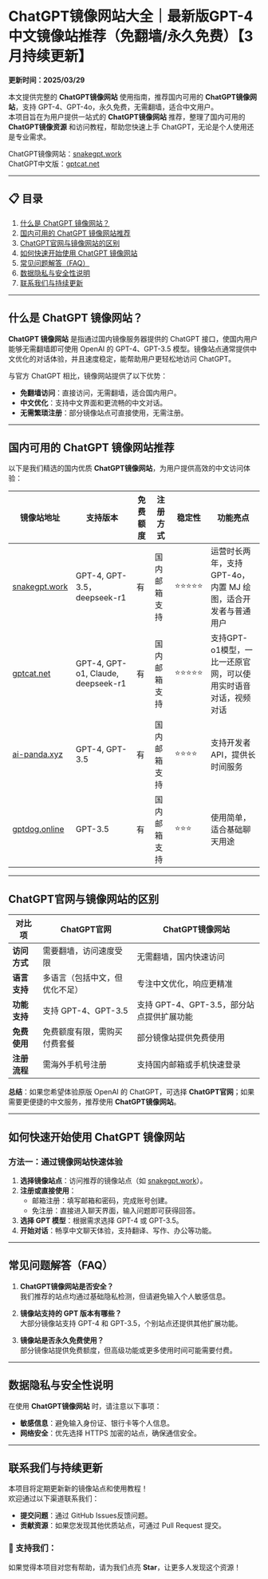 # ChatGPT镜像网站大全｜最新版GPT-4中文镜像站推荐（免翻墙/永久免费）【3月持续更新】

**更新时间：2025/03/29**

本文提供完整的 **ChatGPT镜像网站** 使用指南，推荐国内可用的 **ChatGPT镜像网站**，支持 GPT-4、GPT-4o，永久免费，无需翻墙，适合中文用户。  
本项目旨在为用户提供一站式的 **ChatGPT镜像网站** 推荐，整理了国内可用的 **ChatGPT镜像资源** 和访问教程，帮助您快速上手 ChatGPT，无论是个人使用还是专业需求。

ChatGPT镜像网站：[snakegpt.work](https://snakegpt.work)    
ChatGPT中文版：[gptcat.net](https://gptcat.net) 

---

## 📋 目录
1. [什么是 ChatGPT 镜像网站？](#什么是-chatgpt-镜像网站)
2. [国内可用的 ChatGPT 镜像网站推荐](#国内可用的-chatgpt-镜像网站推荐)
3. [ChatGPT官网与镜像网站的区别](#chatgpt官网与镜像网站的区别)
4. [如何快速开始使用 ChatGPT 镜像网站](#如何快速开始使用-chatgpt-镜像网站)
5. [常见问题解答（FAQ）](#常见问题解答faq)
6. [数据隐私与安全性说明](#数据隐私与安全性说明)
7. [联系我们与持续更新](#联系我们与持续更新)

---

## 什么是 ChatGPT 镜像网站？

**ChatGPT 镜像网站** 是指通过国内镜像服务器提供的 ChatGPT 接口，使国内用户能够无需翻墙即可使用 OpenAI 的 GPT-4、GPT-3.5 模型。镜像站点通常提供中文优化的对话体验，并且速度稳定，能帮助用户更轻松地访问 ChatGPT。

与官方 ChatGPT 相比，镜像网站提供了以下优势：

- **免翻墙访问**：直接访问，无需翻墙，适合国内用户。
- **中文优化**：支持中文界面和更流畅的中文对话。
- **无需繁琐注册**：部分镜像站点可直接使用，无需注册。

---

## 国内可用的 ChatGPT 镜像网站推荐

以下是我们精选的国内优质 **ChatGPT镜像网站**，为用户提供高效的中文访问体验：

| **镜像站地址**       | **支持版本**         | **免费额度** | **注册方式**         | **稳定性** | **功能亮点**                                  |
|----------------------|---------------------|--------------|---------------------|------------|---------------------------------------------|
| [snakegpt.work](https://snakegpt.work)   | GPT-4, GPT-3.5，deepseek-r1 | 有              | 国内邮箱支持        | ⭐⭐⭐⭐⭐    | 运营时长两年，支持 GPT-4o，内置 MJ 绘图，适合开发者与普通用户 |
| [gptcat.net](https://gptcat.net)         | GPT-4, GPT-o1, Claude, deepseek-r1  | 有              | 国内邮箱支持        | ⭐⭐⭐⭐⭐    | 支持GPT-o1模型，一比一还原官网，可以使用实时语音对话，视频对话         |
| [ai-panda.xyz](https://ai-panda.xyz/login?invite_code=34137c47) | GPT-4, GPT-3.5 | 有              | 国内邮箱支持        | ⭐⭐⭐⭐     | 支持开发者 API，提供长时间服务                 |
| [gptdog.online](https://gptdog.online)   | GPT-3.5        | 有              | 国内邮箱支持        | ⭐⭐⭐      | 使用简单，适合基础聊天用途                     |

---

## ChatGPT官网与镜像网站的区别

| **对比项**       | **ChatGPT官网**              | **ChatGPT镜像网站**  |
|------------------|-----------------------------|---------------------------------|
| **访问方式**     | 需要翻墙，访问速度受限         | 无需翻墙，国内快速访问          |
| **语言支持**     | 多语言（包括中文，但优化不足） | 专注中文优化，响应更精准        |
| **功能支持**     | 支持 GPT-4、GPT-3.5          | 支持 GPT-4、GPT-3.5，部分站点提供扩展功能 |
| **免费使用**     | 免费额度有限，需购买付费套餐   | 部分镜像站提供免费使用          |
| **注册流程**     | 需海外手机号注册              | 支持国内邮箱或手机快速登录              |

**总结**：如果您希望体验原版 OpenAI 的 ChatGPT，可选择 **ChatGPT官网**；如果需要更便捷的中文服务，推荐使用 **ChatGPT镜像网站**。

---

## 如何快速开始使用 ChatGPT 镜像网站

### **方法一：通过镜像网站快速体验**
1. **选择镜像站点**：访问推荐的镜像站点（如 [snakegpt.work](https://snakegpt.work)）。
2. **注册或直接使用**：
   - 邮箱注册：填写邮箱和密码，完成账号创建。
   - 免注册：直接进入聊天界面，输入问题即可获得回答。
3. **选择 GPT 模型**：根据需求选择 GPT-4 或 GPT-3.5。
4. **开始对话**：畅享中文聊天体验，支持翻译、写作、办公等功能。

---

## 常见问题解答（FAQ）

1. **ChatGPT镜像网站是否安全？**  
   我们推荐的站点均通过基础隐私检测，但请避免输入个人敏感信息。

2. **镜像站支持的 GPT 版本有哪些？**  
   大部分镜像站支持 GPT-4 和 GPT-3.5，个别站点还提供其他扩展功能。

3. **镜像站是否永久免费使用？**  
   部分镜像站提供免费额度，但高级功能或更多使用时间可能需要付费。

---

## 数据隐私与安全性说明

在使用 **ChatGPT镜像网站** 时，请注意以下事项：
- **敏感信息**：避免输入身份证、银行卡等个人信息。
- **网络安全**：优先选择 HTTPS 加密的站点，确保通信安全。

---

## 联系我们与持续更新

本项目将定期更新新的镜像站点和使用教程！  
欢迎通过以下渠道联系我们：
- **提交问题**：通过 GitHub Issues反馈问题。
- **贡献资源**：如果您发现其他优质站点，可通过 Pull Request 提交。

### 🌟 支持我们：
如果觉得本项目对您有帮助，请为我们点亮 **Star**，让更多人发现这个资源！
